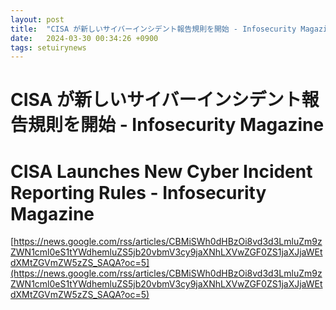 ```yaml
---
layout: post
title:  "CISA が新しいサイバーインシデント報告規則を開始 - Infosecurity Magazine"
date:   2024-03-30 00:34:26 +0900
tags: setuirynews 
---
```


# CISA が新しいサイバーインシデント報告規則を開始 - Infosecurity Magazine



# CISA Launches New Cyber Incident Reporting Rules - Infosecurity Magazine

[https://news.google.com/rss/articles/CBMiSWh0dHBzOi8vd3d3LmluZm9zZWN1cml0eS1tYWdhemluZS5jb20vbmV3cy9jaXNhLXVwZGF0ZS1jaXJjaWEtdXMtZGVmZW5zZS_SAQA?oc=5](https://news.google.com/rss/articles/CBMiSWh0dHBzOi8vd3d3LmluZm9zZWN1cml0eS1tYWdhemluZS5jb20vbmV3cy9jaXNhLXVwZGF0ZS1jaXJjaWEtdXMtZGVmZW5zZS_SAQA?oc=5)

